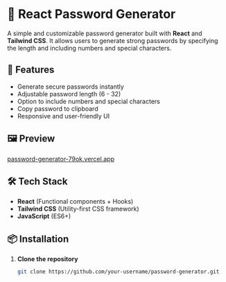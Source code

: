 # 🔐 React Password Generator

A simple and customizable password generator built with **React** and **Tailwind CSS**. It allows users to generate strong passwords by specifying the length and including numbers and special characters.

## 🚀 Features

- Generate secure passwords instantly
- Adjustable password length (6 - 32)
- Option to include numbers and special characters
- Copy password to clipboard
- Responsive and user-friendly UI

## 🖼️ Preview

[password-generator-79ok.vercel.app](https://password-generator-79ok.vercel.app/)

## 🛠️ Tech Stack

- **React** (Functional components + Hooks)
- **Tailwind CSS** (Utility-first CSS framework)
- **JavaScript** (ES6+)

## 📦 Installation

1. **Clone the repository**
   ```bash
   git clone https://github.com/your-username/password-generator.git
